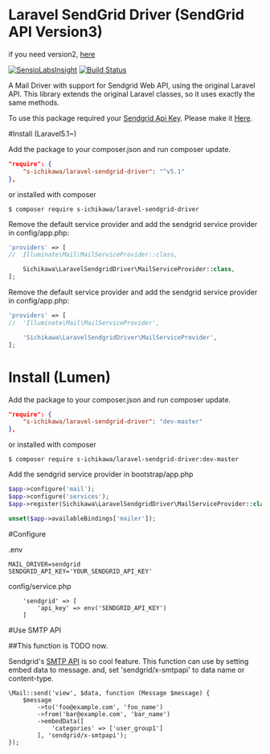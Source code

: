 Laravel SendGrid Driver (SendGrid API Version3)
====

if you need version2, [here](https://github.com/s-ichikawa/laravel-sendgrid-driver)

[![SensioLabsInsight](https://insight.sensiolabs.com/projects/8caeedd3-975e-4313-9b3a-25f677568a56/big.png)](https://insight.sensiolabs.com/projects/8caeedd3-975e-4313-9b3a-25f677568a56)
[![Build Status](https://scrutinizer-ci.com/g/s-ichikawa/laravel-sendgrid-driver-v3/badges/build.png?b=master)](https://scrutinizer-ci.com/g/s-ichikawa/laravel-sendgrid-driver-v3/build-status/master)

A Mail Driver with support for Sendgrid Web API, using the original Laravel API.
This library extends the original Laravel classes, so it uses exactly the same methods.

To use this package required your [Sendgrid Api Key](https://sendgrid.com/docs/User_Guide/Settings/api_keys.html).
Please make it [Here](https://app.sendgrid.com/settings/api_keys).

#Install (Laravel5.1~)

Add the package to your composer.json and run composer update.
```json
"require": {
    "s-ichikawa/laravel-sendgrid-driver": "^v5.1"
},
```

or installed with composer
```
$ composer require s-ichikawa/laravel-sendgrid-driver
```

Remove the default service provider and add the sendgrid service provider in config/app.php:
```php
'providers' => [
//  Illuminate\Mail\MailServiceProvider::class,

    Sichikawa\LaravelSendgridDriver\MailServiceProvider::class,
];
```

Remove the default service provider and add the sendgrid service provider in config/app.php:
```php
'providers' => [
//  'Illuminate\Mail\MailServiceProvider',

    'Sichikawa\LaravelSendgridDriver\MailServiceProvider',
];
```

# Install (Lumen)

Add the package to your composer.json and run composer update.
```json
"require": {
    "s-ichikawa/laravel-sendgrid-driver": "dev-master"
},
```

or installed with composer
```
$ composer require s-ichikawa/laravel-sendgrid-driver:dev-master
```

Add the sendgrid service provider in bootstrap/app.php
```php
$app->configure('mail');
$app->configure('services');
$app->register(Sichikawa\LaravelSendgridDriver\MailServiceProvider::class);

unset($app->availableBindings['mailer']);
```

#Configure

.env
```
MAIL_DRIVER=sendgrid
SENDGRID_API_KEY='YOUR_SENDGRID_API_KEY'
```

config/service.php
```
    'sendgrid' => [
        'api_key' => env('SENDGRID_API_KEY')
    ]
```

#Use SMTP API

##This function is TODO now.

Sendgrid's [SMTP API](https://sendgrid.com/docs/API_Reference/SMTP_API/index.html) is so cool feature.
This function can use by setting embed data to message.
and, set 'sendgrid/x-smtpapi' to data name or content-type.

```
\Mail::send('view', $data, function (Message $message) {
    $message
        ->to('foo@example.com', 'foo_name')
        ->from('bar@example.com', 'bar_name')
        ->embedData([
            'categories' => ['user_group1']
        ], 'sendgrid/x-smtpapi');
});
```
